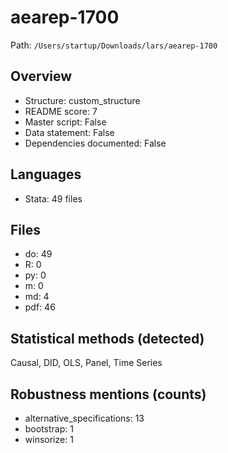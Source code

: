 # aearep-1700

Path: `/Users/startup/Downloads/lars/aearep-1700`

## Overview
- Structure: custom_structure
- README score: 7
- Master script: False
- Data statement: False
- Dependencies documented: False

## Languages
- Stata: 49 files

## Files
- do: 49
- R: 0
- py: 0
- m: 0
- md: 4
- pdf: 46

## Statistical methods (detected)
Causal, DID, OLS, Panel, Time Series

## Robustness mentions (counts)
- alternative_specifications: 13
- bootstrap: 1
- winsorize: 1